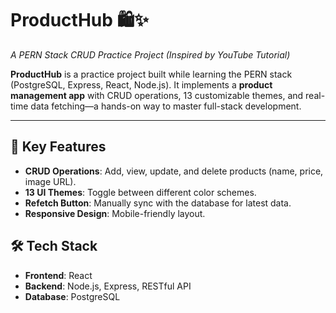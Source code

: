 # ProductHub 🛍️✨  
*A PERN Stack CRUD Practice Project (Inspired by YouTube Tutorial)*  

**ProductHub** is a practice project built while learning the PERN stack (PostgreSQL, Express, React, Node.js). It implements a **product management app** with CRUD operations, 13 customizable themes, and real-time data fetching—a hands-on way to master full-stack development.  

---

## 🚀 Key Features  
- **CRUD Operations**: Add, view, update, and delete products (name, price, image URL).  
- **13 UI Themes**: Toggle between different color schemes.  
- **Refetch Button**: Manually sync with the database for latest data.  
- **Responsive Design**: Mobile-friendly layout.  

## 🛠️ Tech Stack  
- **Frontend**: React  
- **Backend**: Node.js, Express, RESTful API  
- **Database**: PostgreSQL  
